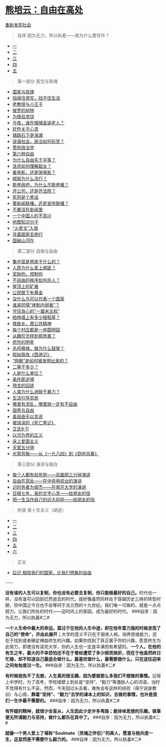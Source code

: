 <link href="../css/style.css" rel="stylesheet" type="text/css" />

# [熊培云：自由在高处](http://m.99csw.com/book/2911/index.html)


<span class="r">[重新发现社会](http://m.99csw.com/book/4266/index.htm)


<div class="dir">

> 自序 因为无力，所以执着——我为什么要写作？

+ [一](http://m.99csw.com/book/2911/90911.html)
+ [二](http://m.99csw.com/book/2911/90912.html)
+ [三](http://m.99csw.com/book/2911/90913.html)
+ [四](http://m.99csw.com/book/2911/90914.html)
+ [五](http://m.99csw.com/book/2911/90915.html)

> 第一部分 面包与玫瑰

+ [国家与玫瑰](http://m.99csw.com/book/2911/90916.html)
+ [挡得住德军，挡不住生活](http://m.99csw.com/book/2911/90917.html)
+ [老教授与小王子](http://m.99csw.com/book/2911/90918.html)
+ [梭罗的树林](http://m.99csw.com/book/2911/90919.html)
+ [为情侣求饶](http://m.99csw.com/book/2911/90920.html)
+ [今夜，谁在搜捕圣诞老人？](http://m.99csw.com/book/2911/90921.html)
+ [好色关乎心灵](http://m.99csw.com/book/2911/90922.html)
+ [铺路石下是海滩](http://m.99csw.com/book/2911/90923.html)
+ [诙谐社会，政治如何玩赏？](http://m.99csw.com/book/2911/90924.html)
+ [赘肉政治学](http://m.99csw.com/book/2911/90925.html)
+ [第六种自由](http://m.99csw.com/book/2911/90926.html)
+ [为什么自由先于平等？](http://m.99csw.com/book/2911/90927.html)
+ [洛克如何理解超女？](http://m.99csw.com/book/2911/90928.html)
+ [看电影，还是哭电影？](http://m.99csw.com/book/2911/90929.html)
+ [绑架为什么流行？](http://m.99csw.com/book/2911/90930.html)
+ [能养政府，为什么不能养猪？](http://m.99csw.com/book/2911/90931.html)
+ [开公司，还是开法院？](http://m.99csw.com/book/2911/90932.html)
+ [死刑是个笑话](http://m.99csw.com/book/2911/90933.html)
+ [要新闻联播，还是宣传联播？](http://m.99csw.com/book/2911/90934.html)
+ [不要活在新闻里](http://m.99csw.com/book/2911/90935.html)
+ [一个中国人的不高兴](http://m.99csw.com/book/2911/90936.html)
+ [地图知识分子](http://m.99csw.com/book/2911/90937.html)
+ [“火星文”入侵](http://m.99csw.com/book/2911/90938.html)
+ [背着国家去旅行](http://m.99csw.com/book/2911/90939.html)
+ [国破山河在](http://m.99csw.com/book/2911/90940.html)

> 第二部分 自救与自由

+ [集中营是用来干什么的？](http://m.99csw.com/book/2911/90941.html)
+ [人质为什么爱上绑匪？](http://m.99csw.com/book/2911/90942.html)
+ [奖励你，控制你](http://m.99csw.com/book/2911/90943.html)
+ [不自由的秩序如何杀人？](http://m.99csw.com/book/2911/90944.html)
+ [屋顶上的矿难](http://m.99csw.com/book/2911/90945.html)
+ [公民膝下有黄金](http://m.99csw.com/book/2911/90946.html)
+ [没什么鸟可以代表一个国家](http://m.99csw.com/book/2911/90947.html)
+ [谁来同情“体制内弱者”？](http://m.99csw.com/book/2911/90948.html)
+ [守住良心的“一厘米主权”](http://m.99csw.com/book/2911/90949.html)
+ [柏林墙上有多少根稻草？](http://m.99csw.com/book/2911/90950.html)
+ [救故乡，救公共精神](http://m.99csw.com/book/2911/90951.html)
+ [每个村庄都是一座圆明园](http://m.99csw.com/book/2911/90952.html)
+ [从魏珍怎样到郝思嘉？](http://m.99csw.com/book/2911/90953.html)
+ [悲怆的明星](http://m.99csw.com/book/2911/90954.html)
+ [杀鸡儆猴，猴为什么鼓掌？](http://m.99csw.com/book/2911/90955.html)
+ [假如我改《西游记》](http://m.99csw.com/book/2911/90956.html)
+ [“网瘾”是如何被发明出来的？](http://m.99csw.com/book/2911/90957.html)
+ [二等于多少？](http://m.99csw.com/book/2911/90958.html)
+ [人是什么单位？](http://m.99csw.com/book/2911/90959.html)
+ [条件即逆境](http://m.99csw.com/book/2911/90960.html)
+ [预言的囚徒](http://m.99csw.com/book/2911/90961.html)
+ [人类为什么迷醉于暴力？](http://m.99csw.com/book/2911/90962.html)
+ [生活引导农民](http://m.99csw.com/book/2911/90963.html)
+ [哪里有混乱，哪里就一定有不自由](http://m.99csw.com/book/2911/90964.html)
+ [国界与自由](http://m.99csw.com/book/2911/90965.html)
+ [虽自由无以言说](http://m.99csw.com/book/2911/90966.html)
+ [被误读的《死亡笔记》](http://m.99csw.com/book/2911/90967.html)
+ [艾氏9·11](http://m.99csw.com/book/2911/90968.html)
+ [以河为界的正义](http://m.99csw.com/book/2911/90969.html)
+ [床上爱国主义](http://m.99csw.com/book/2911/90911.html)
+ [天堂五分钟](http://m.99csw.com/book/2911/90970.html)
+ [光荣背叛——从《一九八四》到《窃听风暴》](http://m.99csw.com/book/2911/90971.html)

> 第三部分 演讲与独白

+ [每个人都有权有势——凤凰网三分钟演讲](http://m.99csw.com/book/2911/90972.html)
+ [自由在高处——在中央电视台的演讲](http://m.99csw.com/book/2911/333145.html)
+ [识时务者为俊杰——在南开大学的演讲](http://m.99csw.com/book/2911/333146.html)
+ [日报七年，我的文字心灵——给朋友的信](http://m.99csw.com/book/2911/333147.html)
+ [把一生当作自己的远大前程——给朋友的信](http://m.99csw.com/book/2911/333148.html)

> 附录 易卜生主义（胡适）

+ [一](http://m.99csw.com/book/2911/333149.html)
+ [二](http://m.99csw.com/book/2911/333150.html)
+ [三](http://m.99csw.com/book/2911/333151.html)
+ [四](http://m.99csw.com/book/2911/333152.html)
+ [五](http://m.99csw.com/book/2911/333153.html)
+ [六](http://m.99csw.com/book/2911/333154.html)

> 正文

+ [后记 相信我们的国家，比我们想象的自由](http://m.99csw.com/book/2911/333155.html)

</div>

<span class="r"> ----

<div class="p">

<b>没有谁的人生可以复制，你也没有必要去复制，你只能做最好的自己。</b>时代也一样，没有谁可以回到已然逝去的时代，就好像虽然同样处于穿越历史三峡的转型时期，但中国之今日也不会等同于法兰西的十九世纪。我们唯一可做的，就是一点点努力，让我们所处的时代——这时间上的家园，成为最好的时代。
###自序：因为无力，所以执着#二#

<b>一个人生命中最大的幸运，莫过于在他的人生中途，即在他年富力强的时候发现了自己的“使命”，并由此展开；</b>大学的意义不只在于锻炼人格，培养思维能力，还在于找到或者确定裨益终生的兴趣。如果你找到了真正属于你的兴趣，愿意终生为此努力，即使没有读完大学，你的人生也一定是丰满而有希望的。**一个人，在他的有生之年，最大的不幸恐怕还不在于曾经遭受了多少困苦挫折，而在于他虽然终日忙碌，却不知道自己最适合做什么，最喜欢做什么，最需要做什么，只在送往迎来之间匆匆度过一生。**
###自序：因为无力，所以执着#二#

<b>有时候我免不了去想，人生真的很无趣，因为要做那么多我们不想做的事情。</b>记得上中学时，为了高考，学校墙壁上到处是“坚持”、“毅力”等激励人心的词语，当时不觉得有什么不妥。然而，今天回过头去看，难免会有这样的经验（毋宁说是教训）与心得，**靠着“坚持”、“毅力”去学的课本上的知识，去做的事情，也许是我们一生中最不需要的。**
###自序：因为无力，所以执着#二#

**有怀疑的精神，就很少会盲从，人生因此少走许多弯路；能体味思想的乐趣，做事便无所谓毅力与坚持，做什么都乐在其中了。** 
###自序：因为无力，所以执着#二#

**就像一个男人爱上了堪称“Soulmate（灵魂之伴侣）”的美人，愿意与她共度一生，这显然是不需要什么毅力的。**
###自序：因为无力，所以执着#二#

</div>

